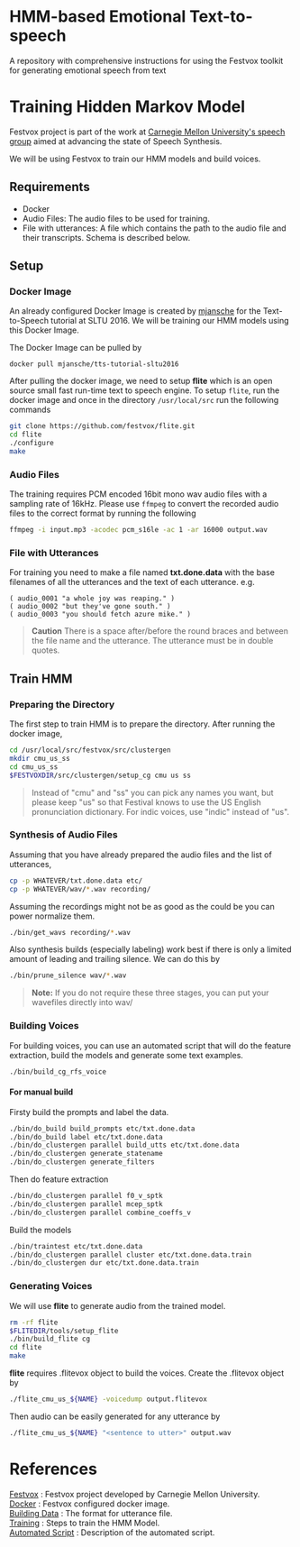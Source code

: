 # HMM-based Emotional Text-to-speech

A repository with comprehensive instructions for using the Festvox toolkit for generating emotional speech from text


# Training Hidden Markov Model
Festvox project is part of the work at [Carnegie Mellon University's speech group](http://www.speech.cs.cmu.edu) aimed at advancing the state of Speech Synthesis.

We will be using Festvox to train our HMM models and build voices.

## Requirements
- Docker
- Audio Files: The audio files to be used for training.
- File with utterances: A file which contains the path to the audio file and their transcripts. Schema is described below.

## Setup

### Docker Image
An already configured Docker Image is created by [mjansche](https://hub.docker.com/u/mjansche) for the Text-to-Speech tutorial at SLTU 2016. We will be training our HMM models using this Docker Image.

The Docker Image can be pulled by
```
docker pull mjansche/tts-tutorial-sltu2016
```
After pulling the docker image, we need to setup **flite** which is an open source small fast run-time text to speech engine.
To setup `flite`, run the docker image and once in the directory `/usr/local/src` run the following commands

```sh
git clone https://github.com/festvox/flite.git
cd flite
./configure
make
```

### Audio Files
The training requires PCM encoded 16bit mono wav audio files with a sampling rate of 16kHz. Please use `ffmpeg` to convert the recorded audio files to the correct format by running the following
```sh
ffmpeg -i input.mp3 -acodec pcm_s16le -ac 1 -ar 16000 output.wav
```

### File with Utterances
For training you need to make a file named **txt.done.data** with the base filenames of all the utterances and the text of each utterance. e.g.
```
( audio_0001 "a whole joy was reaping." )
( audio_0002 "but they've gone south." )
( audio_0003 "you should fetch azure mike." )
```
> **Caution**
> There is a space after/before the round braces and between the file name and the utterance. 
> The utterance must be in double quotes.

## Train HMM
### Preparing the Directory
The first step to train HMM is to prepare the directory.
After running the docker image,

```sh
cd /usr/local/src/festvox/src/clustergen
mkdir cmu_us_ss
cd cmu_us_ss
$FESTVOXDIR/src/clustergen/setup_cg cmu us ss
```
> Instead of "cmu" and "ss" you can pick any names you want, but please keep "us" so that Festival knows to use the US English pronunciation dictionary. For indic voices, use "indic" instead of "us".

### Synthesis of Audio Files
Assuming that you have already prepared the audio files and the list of utterances,
```sh
cp -p WHATEVER/txt.done.data etc/
cp -p WHATEVER/wav/*.wav recording/
```

Assuming the recordings might not be as good as the could be you can power normalize them.
```sh
./bin/get_wavs recording/*.wav
```

Also synthesis builds (especially labeling) work best if there is only a limited amount of leading and trailing silence. We can do this by
```sh
./bin/prune_silence wav/*.wav
```
> **Note:** If you do not require these three stages, you can put your wavefiles directly into wav/

### Building Voices
For building voices, you can use an automated script that will do the feature extraction, build the models and generate some text examples.
```sh
./bin/build_cg_rfs_voice
```

#### For manual build
Firsty build the prompts and label the data.
```sh
./bin/do_build build_prompts etc/txt.done.data
./bin/do_build label etc/txt.done.data
./bin/do_clustergen parallel build_utts etc/txt.done.data
./bin/do_clustergen generate_statename
./bin/do_clustergen generate_filters
```

Then do feature extraction
```sh
./bin/do_clustergen parallel f0_v_sptk
./bin/do_clustergen parallel mcep_sptk
./bin/do_clustergen parallel combine_coeffs_v
```

Build the models
```sh
./bin/traintest etc/txt.done.data
./bin/do_clustergen parallel cluster etc/txt.done.data.train
./bin/do_clustergen dur etc/txt.done.data.train
```

### Generating Voices
We will use **flite** to generate audio from the trained model.
```sh
rm -rf flite
$FLITEDIR/tools/setup_flite
./bin/build_flite cg
cd flite
make
```
**flite** requires .flitevox object to build the voices. Create the .flitevox object by 
```sh
./flite_cmu_us_${NAME} -voicedump output.flitevox
```
Then audio can be easily generated for any utterance by
```sh
./flite_cmu_us_${NAME} "<sentence to utter>" output.wav
```

# References
[Festvox](http://festvox.org) : Festvox project developed by Carnegie Mellon University.\
[Docker](https://hub.docker.com/r/mjansche/tts-tutorial-sltu2016/) : Festvox configured docker image.\
[Building Data](http://www.cs.columbia.edu/~ecooper/tts/utt_eng.html) : The format for utterance file.\
[Training](http://festvox.org/bsv/x3528.html) : Steps to train the HMM Model.\
[Automated Script](http://festvox.org/cmu_indic/unpacked_all/cmu_indic_slp_mr/bin/build_cg_voice) : Description of the automated script.